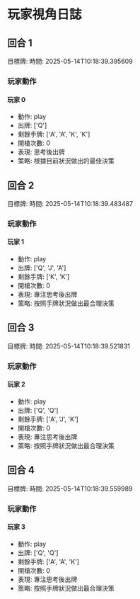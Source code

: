# 玩家視角日誌


## 回合 1
目標牌: 
時間: 2025-05-14T10:18:39.395609

### 玩家動作

#### 玩家 0
- 動作: play
- 出牌: ['Q']
- 剩餘手牌: ['A', 'A', 'K', 'K']
- 開槍次數: 0
- 表現: 思考後出牌
- 策略: 根據目前狀況做出的最佳決策
## 回合 2
目標牌: 
時間: 2025-05-14T10:18:39.483487

### 玩家動作

#### 玩家 1
- 動作: play
- 出牌: ['Q', 'J', 'A']
- 剩餘手牌: ['K', 'K']
- 開槍次數: 0
- 表現: 專注思考後出牌
- 策略: 按照手牌狀況做出最合理決策
## 回合 3
目標牌: 
時間: 2025-05-14T10:18:39.521831

### 玩家動作

#### 玩家 2
- 動作: play
- 出牌: ['Q', 'Q']
- 剩餘手牌: ['A', 'J', 'K']
- 開槍次數: 0
- 表現: 專注思考後出牌
- 策略: 按照手牌狀況做出最合理決策
## 回合 4
目標牌: 
時間: 2025-05-14T10:18:39.559989

### 玩家動作

#### 玩家 3
- 動作: play
- 出牌: ['Q', 'Q']
- 剩餘手牌: ['A', 'A', 'K']
- 開槍次數: 0
- 表現: 專注思考後出牌
- 策略: 按照手牌狀況做出最合理決策